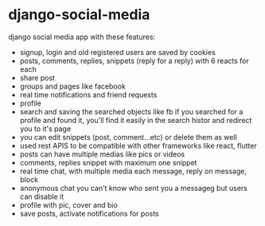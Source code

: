 # django-social-media
django social media app with these features:
- signup, login and old registered users are saved by cookies
- posts, comments, replies, snippets (reply for a reply) with 6 reacts for each
- share post
- groups and pages like facebook
- real time notifications and friend requests
- profile 
- search and saving the searched objects like fb if you searched for a profile and found it, you'll find it easily in the search histor and redirect you to it's page
- you can edit snippets (post, comment...etc) or delete them as well
- used rest APIS to be compatible with other frameworks like react, flutter
- posts can have multiple medias like pics or videos
- comments, replies snippet with maximum one snippet
- real time chat, with multiple media each message, reply on message, block
- anonymous chat you can't know who sent you a messageg but users can disable it 
- profile with pic, cover and bio
- save posts, activate notifications for posts
